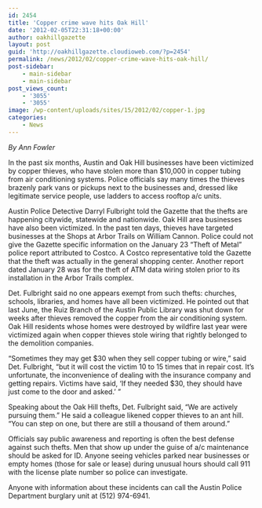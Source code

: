 ```yaml
---
id: 2454
title: 'Copper crime wave hits Oak Hill'
date: '2012-02-05T22:31:18+00:00'
author: oakhillgazette
layout: post
guid: 'http://oakhillgazette.cloudioweb.com/?p=2454'
permalink: /news/2012/02/copper-crime-wave-hits-oak-hill/
post-sidebar:
    - main-sidebar
    - main-sidebar
post_views_count:
    - '3055'
    - '3055'
image: /wp-content/uploads/sites/15/2012/02/copper-1.jpg
categories:
    - News
---
```


*By Ann Fowler*

In the past six months, Austin and Oak Hill businesses have been victimized by copper thieves, who have stolen more than $10,000 in copper tubing from air conditioning systems. Police officials say many times the thieves brazenly park vans or pickups next to the businesses and, dressed like legitimate service people, use ladders to access rooftop a/c units.

Austin Police Detective Darryl Fulbright told the Gazette that the thefts are happening citywide, statewide and nationwide. Oak Hill area businesses have also been victimized. In the past ten days, thieves have targeted businesses at the Shops at Arbor Trails on William Cannon. Police could not give the Gazette specific information on the January 23 “Theft of Metal” police report attributed to Costco. A Costco representative told the Gazette that the theft was actually in the general shopping center. Another report dated January 28 was for the theft of ATM data wiring stolen prior to its installation in the Arbor Trails complex.

Det. Fulbright said no one appears exempt from such thefts: churches, schools, libraries, and homes have all been victimized. He pointed out that last June, the Ruiz Branch of the Austin Public Library was shut down for weeks after thieves removed the copper from the air conditioning system. Oak Hill residents whose homes were destroyed by wildfire last year were victimized again when copper thieves stole wiring that rightly belonged to the demolition companies.

“Sometimes they may get $30 when they sell copper tubing or wire,” said Det. Fulbright, “but it will cost the victim 10 to 15 times that in repair cost. It’s unfortunate, the inconvenience of dealing with the insurance company and getting repairs. Victims have said, ‘If they needed $30, they should have just come to the door and asked.’ ”

Speaking about the Oak Hill thefts, Det. Fulbright said, “We are actively pursuing them.” He said a colleague likened copper thieves to an ant hill. “You can step on one, but there are still a thousand of them around.”

Officials say public awareness and reporting is often the best defense against such thefts. Men that show up under the guise of a/c maintenance should be asked for ID. Anyone seeing vehicles parked near businesses or empty homes (those for sale or lease) during unusual hours should call 911 with the license plate number so police can investigate.

Anyone with information about these incidents can call the Austin Police Department burglary unit at (512) 974-6941.